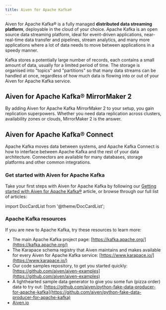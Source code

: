 ```yaml
---
title: Aiven for Apache Kafka®
---
```


Aiven for Apache Kafka® is a fully managed **distributed data streaming
platform**, deployable in the cloud of your choice. Apache Kafka is an
open source data streaming platform, ideal for event-driven
applications, near-real-time data transfer and pipelines, stream
analytics, and many more applications where a lot of data needs to move
between applications in a speedy manner.

Kafka stores a potentially large number of records, each contains a
small amount of data, usually for a limited period of time. The storage
is organised into \"topics\" and \"partitions\" so that many data
streams can be handled at once, regardless of how much data is flowing
into or out of your Aiven for Apache Kafka service.

## Aiven for Apache Kafka® MirrorMaker 2

By adding Aiven for Apache Kafka MirrorMaker 2 to your setup, you gain
replication superpowers. Whether you need data replication across
clusters, availability zones or clouds, MirrorMaker 2 is the answer.

## Aiven for Apache Kafka® Connect

Apache Kafka moves data between systems, and Apache Kafka Connect is how
to interface between Apache Kafka and the rest of your data
architecture. Connectors are available for many databases, storage
platforms and other common integrations.

### Get started with Aiven for Apache Kafka

Take your first steps with Aiven for Apache Kafka by following our
[Getting started with Aiven for Apache Kafka®](/docs/products/kafka/get-started)
article, or browse through our full list of articles:

import DocCardList from '@theme/DocCardList';

<DocCardList />

### Apache Kafka resources

If you are new to Apache Kafka, try these resources to learn more:

-   The main Apache Kafka project page: [https://kafka.apache.org/](https://kafka.apache.org/)
-   The Karapace schema registry that Aiven maintains and makes
    available for every Aiven for Apache Kafka service:
    [https://www.karapace.io/](https://www.karapace.io/)
-   Our code samples repository, to get you started quickly:
    [https://github.com/aiven/aiven-examples](https://github.com/aiven/aiven-examples)
-   A lighthearted sample data generator to give you some fun (pizza
    order) data to try out:
    [https://github.com/aiven/python-fake-data-producer-for-apache-kafka](https://github.com/aiven/python-fake-data-producer-for-apache-kafka)
-   [Aiven.io](https://aiven.io/kafka)
